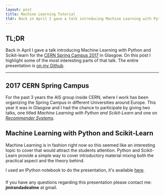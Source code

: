```yaml
---
layout: post
title: Machine Learning Tutorial
tldr: Back in April I gave a talk introducing Machine Learning with Python and Scikit-learn for the CERN Spring Campus 2017 in Glasgow. On this post I highlight some of the most interesting parts of the talk.
---
```


## __TL;DR__

Back in April I gave a talk introducing Machine Learning with Python and Scikit-learn for the [CERN Spring Campus 2017](http://www.gla.ac.uk/schools/computing/60thanniversary/cernspringcampus/) in Glasgow.
On this post I highlight some of the most interesting parts of that talk. The entire presentation is [on my Github](https://github.com/Joao-M-Almeida/ML-Tutorial/blob/master/Tutorial%20Notebook.ipynb).

-------

## 2017 CERN Spring Campus

For the past 3 years the AIS group inside CERN, where I work has been organizing the Spring Campus in different Universities around Europe.
This year it was in Glasgow and I had the chance to participate by giving two talks, one titled _Machine Learning with Python and Scikit-Learn_ and one on [_Recommender Systems_](../../../07/09/Recommender-Systems-Spring-Campus).


## Machine Learning with Python and Scikit-Learn

Machine Learning is in fashion right now so this seemed like an interesting topic to cover that would attract the students attention.
Python and Scikit-Learn provide a simple way to cover introductory material mixing both the practical aspect and the theory behind.

I used an IPython notebook to do the presentation, it's available [here](https://github.com/Joao-M-Almeida/ML-Tutorial/blob/master/Tutorial%20Notebook.ipynb).


###





If you have any questions regarding this presentation please contact me: __jmirandadealme__ at gmail.
